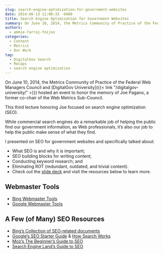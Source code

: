 ```yaml
---
slug: search-engine-optimization-for-government-websites
date: 2014-06-13 11:00:33 -0400
title: Search Engine Optimization for Government Websites
summary: On June 10, 2014, the Metrics Community of Practice of the Federal Web Managers Council and DigitalGov University hosted an event to honor the memory of Joe Pagano, a former co-chair of the Web Metrics Sub-Council. This third lecture honoring Joe focused on search engine optimization (SEO). While commercial search engines do a remarkable job
authors:
  - ammie-farraj-feijoo
categories:
  - Content
  - Metrics
  - Our Work
tag:
  - DigitalGov Search
  - Recaps
  - search engine optimization
---
```


On June 10, 2014, the Metrics Community of Practice of the Federal Web Managers Council and [DigitalGov University]({{< link "/digitalgov-university/" >}}) hosted an event to honor the memory of Joe Pagano, a former co-chair of the Web Metrics Sub-Council.

This third lecture honoring Joe focused on search engine optimization (SEO).

While commercial search engines do a remarkable job of helping the public find our government information, as Web professionals, it&#8217;s also our job to help the public make sense of what they find.

I presented on SEO for government websites and specifically talked about:

  * What SEO is and why it is important;
  * SEO building blocks for writing content;
  * Conducting keyword research; and
  * Eliminating ROT (redundant, outdated, and trivial content).
  * Check out the [slide deck](http://www.slideshare.net/DigitalGov/seo-joepagano) and visit the resources below to learn more.

## Webmaster Tools

  * [Bing Webmaster Tools](http://www.bing.com/toolbox/webmaster)
  * [Google Webmaster Tools](https://www.google.com/webmasters/tools/home?hl=en&pli=1)

## A Few (of Many) SEO Resources

  * [Bing&#8217;s Collection of SEO-related documents](http://blogs.bing.com/webmaster/2011/04/13/collection-of-seo-related-documents-from-the-bing-ecosystem/)
  * [Google&#8217;s SEO Starter Guide](http://static.googleusercontent.com/media/www.google.com/en/us/webmasters/docs/search-engine-optimization-starter-guide.pdf) & [How Search Works](http://www.google.com/insidesearch/howsearchworks/thestory/index.html)
  * [Moz&#8217;s The Beginner&#8217;s Guide to SEO](http://moz.com/beginners-guide-to-seo)
  * [Search Engine Land&#8217;s Guide to SEO](http://searchengineland.com/guide/seo)
